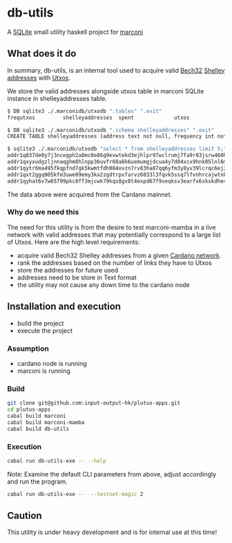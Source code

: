 db-utils
===
A [SQLite](https://www.sqlite.org/index.html) small utility haskell project for [marconi](../marconi)

## What does it do
In summary, db-utils, is an internal tool used to acquire valid [Bech32](https://github.com/bitcoin/bips/blob/master/bip-0173.mediawiki#Bech32) [Shelley addresses](https://cips.cardano.org/cips/cip19/#shelleyaddresses) with [Utxos](https://iohk.io/en/research/library/papers/the-extended-utxo-model/).

We store the valid addresses alongside utxos table in marconi SQLite instance in shelleyaddresses table.

``` sh
$ DB sqlite3 ./.marconidb/utxodb ".tables" ".exit"
frequtxos         shelleyaddresses  spent             utxos
```

``` sh
$ DB sqlite3 ./.marconidb/utxodb ".schema shelleyaddresses" ".exit"
CREATE TABLE shelleyaddresses (address text not null, frequency int not null);
```

``` sh
$ sqlite3 ./.marconidb/utxodb "select * from shelleyaddresses limit 5;" ".exit"
addr1q837de0y7j3ncegph2a8mc0e86q9evwtekd3ejhlpr97wclrumj7fa9r83jsrw460hslj05qtjcuhnvmrn907zxtua3skv7yyl|2535
addr1qxyxudgzljnnaqghm8hlnpp36uvfr68a8k6uemumgjdcua4y7d04xcx9hnk05lnl6m9ptd9h3pj9vvg2xe4j354uh8vsarpydn|2321
addr1qytr6ma495fkqpfnd7gk5kwmtfdh084xvzn7rv83ha87qq6yfm3y8yv39lcrqc6ej3zdzvef4aj3dv3pq2snakkcwscsfyrn3g|2317
addr1qxt2ggq005kfm3uwe89emy3ka2zgdtrpxfarvz6033l3fqvk5ssq7lfvnhrcajwtnkfrd65ys6kxzvn6xc95lrrlzjqsjttk32|1353
addr1qyhat6v7w65799pkc8ff3mjcwk79kqs8gv8t4expd67f9seqksv3earfx6skxkdhe4hcekjkj0x333dd76u8re8cmg2qwrdzn2|1155
```

The data above were acquired from the Cardano mainnet.

### Why do we need this
The need for this utility is from the desire to test marconi-mamba in a live network with valid addresses that may potentially correspond to a large list of Utxos.  Here are the high level requirements:

+ acquire valid Bech32 Shelley addresses from a given [Cardano network](https://docs.cardano.org/explore-cardano/cardano-network/about-the-cardano-network).
+ rank the addresses based on the number of links they have to Utxos
+ store the addresses for future used
+ addresses need to be store in Text format
+ the utility may not cause any down time to the cardano node

## Installation and execution

+ build the project
+ execute the project

### Assumption
+ cardano node is running
+ marconi is running

### Build

``` sh
git clone git@github.com:input-output-hk/plutus-apps.git
cd plutus-apps
cabal build marconi
cabal build marconi-mamba
cabal build db-utils
```
### Execution

``` sh
cabal run db-utils-exe -- --help
```
Note:
Examine the default CLI parameters from above,  adjust accordingly and run the program.


``` sh
cabal run db-utils-exe --  --testnet-magic 2
```


## Caution
This utility is under heavy development and is for internal use at this time!
